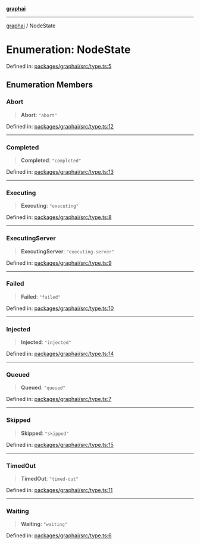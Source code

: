 [**graphai**](../README.md)

***

[graphai](../globals.md) / NodeState

# Enumeration: NodeState

Defined in: [packages/graphai/src/type.ts:5](https://github.com/kawamataryo/graphai/blob/5c4c4325bb275f17c58187664137731b5dc52a39/packages/graphai/src/type.ts#L5)

## Enumeration Members

### Abort

> **Abort**: `"abort"`

Defined in: [packages/graphai/src/type.ts:12](https://github.com/kawamataryo/graphai/blob/5c4c4325bb275f17c58187664137731b5dc52a39/packages/graphai/src/type.ts#L12)

***

### Completed

> **Completed**: `"completed"`

Defined in: [packages/graphai/src/type.ts:13](https://github.com/kawamataryo/graphai/blob/5c4c4325bb275f17c58187664137731b5dc52a39/packages/graphai/src/type.ts#L13)

***

### Executing

> **Executing**: `"executing"`

Defined in: [packages/graphai/src/type.ts:8](https://github.com/kawamataryo/graphai/blob/5c4c4325bb275f17c58187664137731b5dc52a39/packages/graphai/src/type.ts#L8)

***

### ExecutingServer

> **ExecutingServer**: `"executing-server"`

Defined in: [packages/graphai/src/type.ts:9](https://github.com/kawamataryo/graphai/blob/5c4c4325bb275f17c58187664137731b5dc52a39/packages/graphai/src/type.ts#L9)

***

### Failed

> **Failed**: `"failed"`

Defined in: [packages/graphai/src/type.ts:10](https://github.com/kawamataryo/graphai/blob/5c4c4325bb275f17c58187664137731b5dc52a39/packages/graphai/src/type.ts#L10)

***

### Injected

> **Injected**: `"injected"`

Defined in: [packages/graphai/src/type.ts:14](https://github.com/kawamataryo/graphai/blob/5c4c4325bb275f17c58187664137731b5dc52a39/packages/graphai/src/type.ts#L14)

***

### Queued

> **Queued**: `"queued"`

Defined in: [packages/graphai/src/type.ts:7](https://github.com/kawamataryo/graphai/blob/5c4c4325bb275f17c58187664137731b5dc52a39/packages/graphai/src/type.ts#L7)

***

### Skipped

> **Skipped**: `"skipped"`

Defined in: [packages/graphai/src/type.ts:15](https://github.com/kawamataryo/graphai/blob/5c4c4325bb275f17c58187664137731b5dc52a39/packages/graphai/src/type.ts#L15)

***

### TimedOut

> **TimedOut**: `"timed-out"`

Defined in: [packages/graphai/src/type.ts:11](https://github.com/kawamataryo/graphai/blob/5c4c4325bb275f17c58187664137731b5dc52a39/packages/graphai/src/type.ts#L11)

***

### Waiting

> **Waiting**: `"waiting"`

Defined in: [packages/graphai/src/type.ts:6](https://github.com/kawamataryo/graphai/blob/5c4c4325bb275f17c58187664137731b5dc52a39/packages/graphai/src/type.ts#L6)
